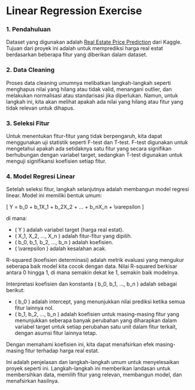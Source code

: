 # Linear Regression Exercise

### 1. Pendahuluan
Dataset yang digunakan adalah [Real Estate Price Prediction](https://www.kaggle.com/datasets/quantbruce/real-estate-price-prediction) dari Kaggle. Tujuan dari proyek ini adalah untuk memprediksi harga real estat berdasarkan beberapa fitur yang diberikan dalam dataset.

### 2. Data Cleaning
Proses data cleaning umumnya melibatkan langkah-langkah seperti menghapus nilai yang hilang atau tidak valid, menangani outlier, dan melakukan normalisasi atau standarisasi jika diperlukan. Namun, untuk langkah ini, kita akan melihat apakah ada nilai yang hilang atau fitur yang tidak relevan untuk dihapus.

### 3. Seleksi Fitur
Untuk menentukan fitur-fitur yang tidak berpengaruh, kita dapat menggunakan uji statistik seperti F-test dan T-test. F-test digunakan untuk mengetahui apakah ada setidaknya satu fitur yang secara signifikan berhubungan dengan variabel target, sedangkan T-test digunakan untuk menguji signifikansi koefisien setiap fitur.

### 4. Model Regresi Linear
Setelah seleksi fitur, langkah selanjutnya adalah membangun model regresi linear. Model ini memiliki bentuk umum:

\[ Y = b_0 + b_1X_1 + b_2X_2 + ... + b_nX_n + \varepsilon \]

di mana:
- \( Y \) adalah variabel target (harga real estat).
- \( X_1, X_2, ..., X_n \) adalah fitur-fitur yang dipilih.
- \( b_0, b_1, b_2, ..., b_n \) adalah koefisien.
- \( \varepsilon \) adalah kesalahan acak.

R-squared (koefisien determinasi) adalah metrik evaluasi yang mengukur seberapa baik model kita cocok dengan data. Nilai R-squared berkisar antara 0 hingga 1, di mana semakin dekat ke 1, semakin baik modelnya.

Interpretasi koefisien dan konstanta \( b_0, b_1, ..., b_n \) adalah sebagai berikut:
- \( b_0 \) adalah intercept, yang menunjukkan nilai prediksi ketika semua fitur lainnya nol.
- \( b_1, b_2, ..., b_n \) adalah koefisien untuk masing-masing fitur yang menunjukkan seberapa banyak perubahan yang diharapkan dalam variabel target untuk setiap perubahan satu unit dalam fitur terkait, dengan asumsi fitur lainnya tetap.

Dengan memahami koefisien ini, kita dapat menafsirkan efek masing-masing fitur terhadap harga real estat.

Ini adalah penjelasan dan langkah-langkah umum untuk menyelesaikan proyek seperti ini. Langkah-langkah ini memberikan landasan untuk membersihkan data, memilih fitur yang relevan, membangun model, dan menafsirkan hasilnya.
